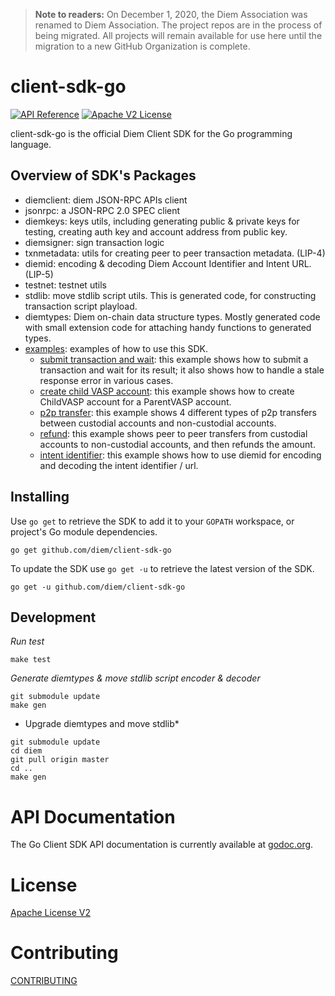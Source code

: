 > **Note to readers:** On December 1, 2020, the Diem Association was renamed to Diem Association. The project repos are in the process of being migrated. All projects will remain available for use here until the migration to a new GitHub Organization is complete.

# client-sdk-go

[![API Reference](https://img.shields.io/badge/api-reference-blue.svg)](https://github.com/diem/diem/blob/master/json-rpc/json-rpc-spec.md) [![Apache V2 License](https://img.shields.io/badge/license-Apache%20V2-blue.svg)](../master/LICENSE)

client-sdk-go is the official Diem Client SDK for the Go programming language.

## Overview of SDK's Packages

- diemclient: diem JSON-RPC APIs client
- jsonrpc: a JSON-RPC 2.0 SPEC client
- diemkeys: keys utils, including generating public & private keys for testing, creating auth key and account address from public key.
- diemsigner: sign transaction logic
- txnmetadata: utils for creating peer to peer transaction metadata. (LIP-4)
- diemid: encoding & decoding Diem Account Identifier and Intent URL. (LIP-5)
- testnet: testnet utils
- stdlib: move stdlib script utils. This is generated code, for constructing transaction script playload.
- diemtypes: Diem on-chain data structure types. Mostly generated code with small extension code for attaching handy functions to generated types.
- [examples](../../tree/master/examples): examples of how to use this SDK.
  - [submit transaction and wait](../master/examples/exampleutils/submit_and_wait.go): this example shows how to submit a transaction and wait for its result; it also shows how to handle a stale response error in various cases.
  - [create child VASP account](../master/examples/create-child-vasp-account/main.go): this example shows how to create ChildVASP account for a ParentVASP account.
  - [p2p transfer](../master/examples/p2p-transfers/main.go): this example shows 4 different types of p2p transfers between custodial accounts and non-custodial accounts.
  - [refund](../master/examples/refund/main.go): this example shows peer to peer transfers from custodial accounts to non-custodial accounts, and then refunds the amount.
  - [intent identifier](../master/examples/intent-identifier/main.go): this example shows how to use diemid for encoding and decoding the intent identifier / url.

## Installing

Use `go get` to retrieve the SDK to add it to your `GOPATH` workspace, or
project's Go module dependencies.

	go get github.com/diem/client-sdk-go

To update the SDK use `go get -u` to retrieve the latest version of the SDK.

	go get -u github.com/diem/client-sdk-go


## Development

*Run test*

```
make test
```

*Generate diemtypes & move stdlib script encoder & decoder*

```
git submodule update
make gen
```

* Upgrade diemtypes and move stdlib*
```
git submodule update
cd diem
git pull origin master
cd ..
make gen
```

# API Documentation

The Go Client SDK API documentation is currently available at [godoc.org](https://godoc.org/github.com/diem/client-sdk-go).

# License

[Apache License V2](../master/LICENSE)


# Contributing

[CONTRIBUTING](../master/CONTRIBUTING.md)
